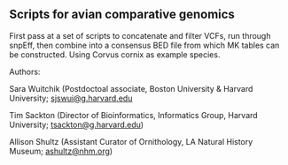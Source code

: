 ## Scripts for avian comparative genomics 

First pass at a set of scripts to concatenate and filter VCFs, run through snpEff, then combine into a consensus BED file from which MK tables can be constructed. Using Corvus cornix as example species.

Authors: 


Sara Wuitchik (Postdoctoal associate, Boston University & Harvard University; sjswui@g.harvard.edu

Tim Sackton (Director of Bioinformatics, Informatics Group, Harvard University; tsackton@g.harvard.edu)

Allison Shultz (Assistant Curator of Ornithology, LA Natural History Museum; ashultz@nhm.org)


